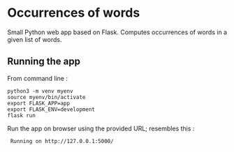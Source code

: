# Occurrences of words

Small Python web app based on Flask. Computes occurrences of words in a given list of words.

## Running the app

From command line :

```
python3 -m venv myenv
source myenv/bin/activate
export FLASK_APP=app
export FLASK_ENV=development
flask run
```

Run the app on browser using the provided URL; resembles this :
```
 Running on http://127.0.0.1:5000/
```
